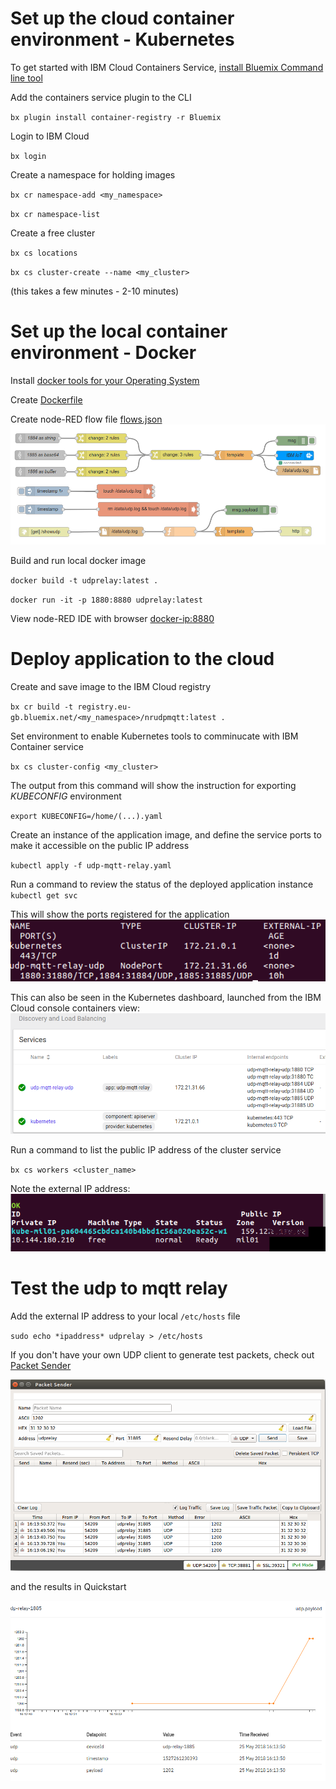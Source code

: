 # Set up the cloud container environment - Kubernetes
To get started with IBM Cloud Containers Service, [install Bluemix Command line tool](https://console.bluemix.net/docs/cli/reference/bluemix_cli/get_started.html#getting-started)

Add the containers service plugin to the CLI

`bx plugin install container-registry -r Bluemix`

Login to IBM Cloud

`bx login`

Create a namespace for holding images

`bx cr namespace-add <my_namespace>`

`bx cr namespace-list`

Create a free cluster

`bx cs locations`

`bx cs cluster-create --name <my_cluster>`

(this takes a few minutes - 2-10 minutes)

# Set up the local container environment - Docker
Install [docker tools for your Operating System](https://www.docker.com/community-edition#/download)

Create [Dockerfile](/docker)

Create node-RED flow file [flows.json](/flows.json)
![](img/node-red-relay-flow.png)

Build and run local docker image

`docker build -t udprelay:latest .`

`docker run -it -p 1880:8880 udprelay:latest`

View node-RED IDE with browser [docker-ip:8880](http://172.17.0.2:8880)

# Deploy application to the cloud

Create and save image to the IBM Cloud registry

`bx cr build -t registry.eu-gb.bluemix.net/<my_namespace>/nrudpmqtt:latest .`

Set environment to enable Kubernetes tools to comminucate with IBM Container service

`bx cs cluster-config <my_cluster>`

The output from this command will show the instruction for exporting *KUBECONFIG* environment

`export KUBECONFIG=/home/(...).yaml`

Create an instance of the application image, and define the service ports to make it accessible on the public IP address

`kubectl apply -f udp-mqtt-relay.yaml`

Run a command to review the status of the deployed application instance
`kubectl get svc`

This will show the ports registered for the application
![](img/kub-get-svc.png)

This can also be seen in the Kubernetes dashboard, launched from the IBM Cloud console containers view:
![](img/kub-dash-services.png)

Run a command to list the public IP address of the cluster service

`bx cs workers <cluster_name>`

Note the external IP address:
![](img/kub-workers-ipaddress.png)

# Test the udp to mqtt relay

Add the external IP address to your local `/etc/hosts` file

`sudo echo *ipaddress* udprelay > /etc/hosts`

If you don't have your own UDP client to generate test packets, check out [Packet Sender](https://packetsender.com/download)

![](img/udp-test-packet-sender.png)

and the results in Quickstart

![](img/udp-relay-quickstart.png)
